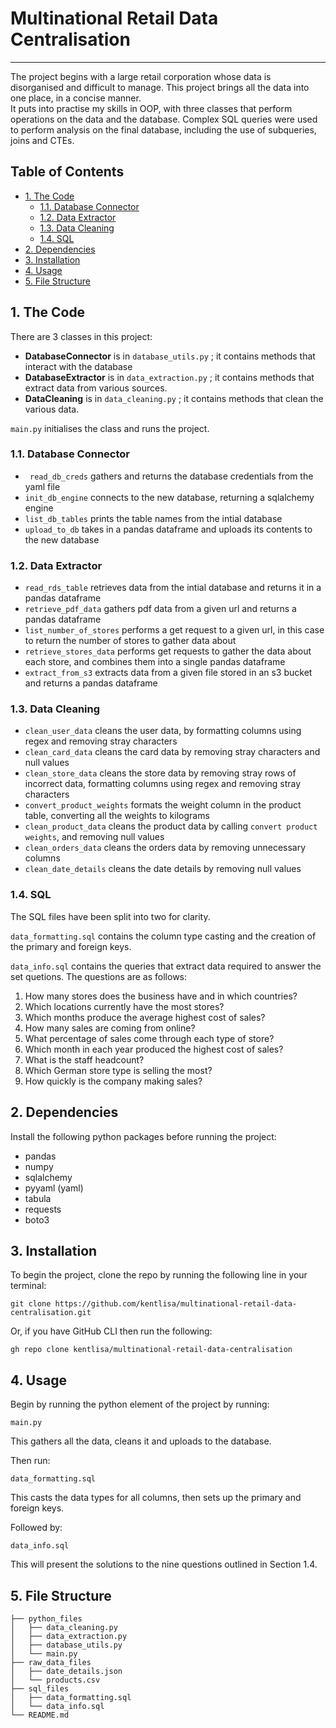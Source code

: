 # Multinational Retail Data Centralisation
---
The project begins with a large retail corporation whose data is disorganised and difficult to manage. This project brings all the data into one place, in a concise manner.\
It puts into practise my skills in OOP, with three classes that perform operations on the data and the database. Complex SQL queries were used to perform analysis on the final database, including the use of subqueries, joins and CTEs.


## Table of Contents

- [1. The Code](#1-the-code)
   * [1.1. Database Connector](#11-database-connector)
   * [1.2. Data Extractor](#12-data-extractor)
   * [1.3. Data Cleaning](#13-data-cleaning)
   * [1.4. SQL](#14-sql)
- [2. Dependencies](#2-dependencies)
- [3. Installation](#3-installation)
- [4. Usage](#4-usage)
- [5. File Structure](#5-file-structure)

## 1. The Code
There are 3 classes in this project:
- **DatabaseConnector** is in ```database_utils.py``` ;  it contains methods that interact with the database
- **DatabaseExtractor** is in ```data_extraction.py``` ;  it contains methods that extract data from various sources. 
- **DataCleaning** is in ```data_cleaning.py``` ; it contains methods that clean the various data.

```main.py``` initialises the class and runs the project.

### 1.1. Database Connector

- ``` read_db_creds``` gathers and returns the database credentials from the yaml file
- ```init_db_engine``` connects to the new database, returning a sqlalchemy engine
- ```list_db_tables``` prints the table names from the intial database
- ```upload_to_db``` takes in a pandas dataframe and uploads its contents to the new database

### 1.2. Data Extractor

- ```read_rds_table``` retrieves data from the intial database and returns it in a pandas dataframe
- ```retrieve_pdf_data``` gathers pdf data from a given url and returns a pandas dataframe
- ```list_number_of_stores``` performs a get request to a given url, in this case to return the number of stores to gather data about
- ```retrieve_stores_data``` performs get requests to gather the data about each store, and combines them into a single pandas dataframe
- ```extract_from_s3``` extracts data from a given file stored in an s3 bucket and returns a pandas dataframe

### 1.3. Data Cleaning

- ```clean_user_data``` cleans the user data, by formatting columns using regex and removing stray characters
- ```clean_card_data``` cleans the card data by removing stray characters and null values
- ```clean_store_data``` cleans the store data by removing stray rows of incorrect data, formatting columns using regex and removing stray characters
- ```convert_product_weights``` formats the weight column in the product table, converting all the weights to kilograms
- ```clean_product_data``` cleans the product data by calling ```convert product weights```, and removing null values
- ```clean_orders_data``` cleans the orders data by removing unnecessary columns
- ```clean_date_details``` cleans the date details by removing null values

### 1.4. SQL
The SQL files have been split into two for clarity.

```data_formatting.sql``` contains the column type casting and the creation of the primary and foreign keys.

```data_info.sql``` contains the queries that extract data required to answer the set quetions. The questions are as follows:
1. How many stores does the business have and in which countries?
2. Which locations currently have the most stores?
3. Which months produce the average highest cost of sales?
4. How many sales are coming from online?
5. What percentage of sales come through each type of store?
6. Which month in each year produced the highest cost of sales?
7. What is the staff headcount?
8. Which German store type is selling the most?
9. How quickly is the company making sales?

## 2. Dependencies
Install the following python packages before running the project:

- pandas
- numpy
- sqlalchemy
- pyyaml (yaml)
- tabula
- requests
- boto3

## 3. Installation
To begin the project, clone the repo by running the following line in your terminal:

```
git clone https://github.com/kentlisa/multinational-retail-data-centralisation.git
```

Or, if you have GitHub CLI then run the following:

```
gh repo clone kentlisa/multinational-retail-data-centralisation
```

## 4. Usage

Begin by running the python element of the project by running:
```
main.py
``` 
This gathers all the data, cleans it and uploads to the database.

Then run:
 ```
 data_formatting.sql
 ```
 This casts the data types for all columns, then sets up the primary and foreign keys.

 Followed by:
 ```
 data_info.sql
 ``` 
 This will present the solutions to the nine questions outlined in Section 1.4.

## 5. File Structure
```
├── python_files
│   ├── data_cleaning.py
│   ├── data_extraction.py
│   ├── database_utils.py
│   └── main.py
├── raw_data_files
│   ├── date_details.json
│   └── products.csv
├── sql_files
│   ├── data_formatting.sql
│   └── data_info.sql
└── README.md
```

